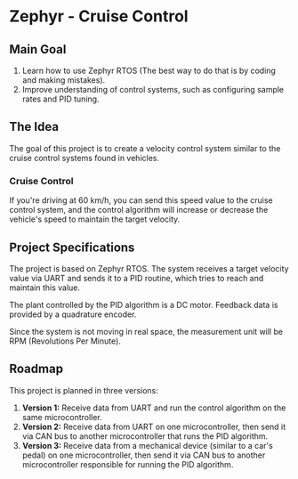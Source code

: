 # Zephyr - Cruise Control

## Main Goal

1. Learn how to use Zephyr RTOS (The best way to do that is by coding and making mistakes).
2. Improve understanding of control systems, such as configuring sample rates and PID tuning.

## The Idea

The goal of this project is to create a velocity control system similar to the cruise control systems found in vehicles.

### Cruise Control

If you're driving at 60 km/h, you can send this speed value to the cruise control system, and the control algorithm will increase or decrease the vehicle's speed to maintain the target velocity.

## Project Specifications

The project is based on Zephyr RTOS. The system receives a target velocity value via UART and sends it to a PID routine, which tries to reach and maintain this value.

The plant controlled by the PID algorithm is a DC motor. Feedback data is provided by a quadrature encoder.

Since the system is not moving in real space, the measurement unit will be RPM (Revolutions Per Minute).

## Roadmap

This project is planned in three versions:

1. **Version 1:** Receive data from UART and run the control algorithm on the same microcontroller.
2. **Version 2:** Receive data from UART on one microcontroller, then send it via CAN bus to another microcontroller that runs the PID algorithm.
3. **Version 3:** Receive data from a mechanical device (similar to a car's pedal) on one microcontroller, then send it via CAN bus to another microcontroller responsible for running the PID algorithm.